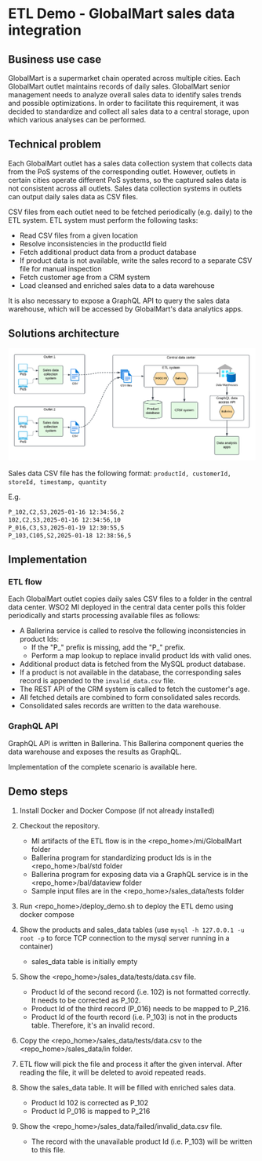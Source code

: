 # ETL Demo - GlobalMart sales data integration

## Business use case

GlobalMart is a supermarket chain operated across multiple cities. Each GlobalMart outlet maintains records of daily sales. GlobalMart senior management needs to analyze overall sales data to identify sales trends and possible optimizations. In order to facilitate this requirement, it was decided to standardize and collect all sales data to a central storage, upon which various analyses can be performed.

## Technical problem

Each GlobalMart outlet has a sales data collection system that collects data from the PoS systems of the corresponding outlet. However, outlets in certain cities operate different PoS systems, so the captured sales data is not consistent across all outlets. Sales data collection systems in outlets can output daily sales data as CSV files.

CSV files from each outlet need to be fetched periodically (e.g. daily) to the ETL system. ETL system must perform the following tasks:

- Read CSV files from a given location
- Resolve inconsistencies in the productId field
- Fetch additional product data from a product database
- If product data is not available, write the sales record to a separate CSV file for manual inspection
- Fetch customer age from a CRM system
- Load cleansed and enriched sales data to a data warehouse

It is also necessary to expose a GraphQL API to query the sales data warehouse, which will be accessed by GlobalMart's data analytics apps.

## Solutions architecture

![SA](images/sa.png)

Sales data CSV file has the following format:
`productId, customerId, storeId, timestamp, quantity`

E.g.
```
P_102,C2,S3,2025-01-16 12:34:56,2
102,C2,S3,2025-01-16 12:34:56,10
P_016,C3,S3,2025-01-19 12:30:55,5
P_103,C105,S2,2025-01-18 12:38:56,5
```

## Implementation

### ETL flow

Each GlobalMart outlet copies daily sales CSV files to a folder in the central data center. 
WSO2 MI deployed in the central data center polls this folder periodically and starts processing available files as follows:

- A Ballerina service is called to resolve the following inconsistencies in product Ids:
    - If the "P_" prefix is missing, add the "P_" prefix.
    - Perform a map lookup to replace invalid product Ids with valid ones.
- Additional product data is fetched from the MySQL product database.
- If a product is not available in the database, the corresponding sales record is appended to the `invalid_data.csv` file.
- The REST API of the CRM system is called to fetch the customer's age.
- All fetched details are combined to form consolidated sales records.
- Consolidated sales records are written to the data warehouse.

### GraphQL API
GraphQL API is written in Ballerina. This Ballerina component queries the data warehouse and exposes the results as GraphQL.

Implementation of the complete scenario is available here.

## Demo steps

1. Install Docker and Docker Compose (if not already installed)

2. Checkout the repository.
    - MI artifacts of the ETL flow is in the <repo_home>/mi/GlobalMart folder
    - Ballerina program for standardizing product Ids is in the <repo_home>/bal/std folder
    - Ballerina program for exposing data via a GraphQL service is in the <repo_home>/bal/dataview folder
    - Sample input files are in the <repo_home>/sales_data/tests folder

3. Run <repo_home>/deploy_demo.sh to deploy the ETL demo using docker compose

4. Show the products and sales_data tables (use `mysql -h 127.0.0.1 -u root -p` to force TCP connection to the mysql server running in a container)
    - sales_data table is initially empty

5. Show the <repo_home>/sales_data/tests/data.csv file.
    - Product Id of the second record (i.e. 102) is not formatted correctly. It needs to be corrected as P_102.
    - Product Id of the third record (P_016) needs to be mapped to P_216.
    - Product Id of the fourth record (i.e. P_103) is not in the products table. Therefore, it's an invalid record.

6. Copy the <repo_home>/sales_data/tests/data.csv to the <repo_home>/sales_data/in folder.

7. ETL flow will pick the file and process it after the given interval. After reading the file, it will be deleted to avoid repeated reads.

8. Show the sales_data table. It will be filled with enriched sales data.
    - Product Id 102 is corrected as P_102
    - Product Id P_016 is mapped to P_216

9. Show the <repo_home>/sales_data/failed/invalid_data.csv file.
    - The record with the unavailable product Id (i.e. P_103) will be written to this file. 
